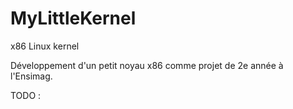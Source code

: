 # MyLittleKernel
x86 Linux kernel

Développement d'un petit noyau x86 comme projet de 2e année à l'Ensimag.

TODO :